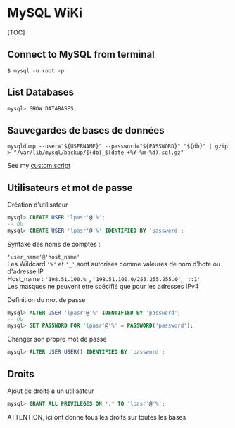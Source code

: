 # MySQL WiKi

[TOC]

## Connect to MySQL from terminal

```
$ mysql -u root -p
```

## List Databases

```SQL
mysql> SHOW DATABASES;
```

## Sauvegardes de bases de données

```
mysqldump --user="${USERNAME}" --password="${PASSWORD}" "${db}" | gzip > "/var/lib/mysql/backup/${db}_$(date +%Y-%m-%d).sql.gz"
```
See my [custom script](https://github.com/BenjiLeblond08/scripts/blob/master/MySQL/mysql_backup.sh)

## Utilisateurs et mot de passe

Création d'utilisateur
```SQL
mysql> CREATE USER 'lpasr'@'%';
-- OU
mysql> CREATE USER 'lpasr'@'%' IDENTIFIED BY 'password';
```
Syntaxe des noms de comptes :

```'user_name'@'host_name'```  
Les Wildcard ```'%'``` et ```'_'``` sont autorisés comme valeures de nom d'hote ou d'adresse IP  
Host_name : ```'198.51.100.% ```, ```'198.51.100.0/255.255.255.0'```, ```'::1'```  
Les masques ne peuvent etre spécifié que pour les adresses IPv4  

Definition du mot de passe
```SQL
mysql> ALTER USER 'lpasr'@'%' IDENTIFIED BY 'password';
-- OU
mysql> SET PASSWORD FOR 'lpasr'@'%' = PASSWORD('password');
```
Changer son propre mot de passe
```SQL
mysql> ALTER USER USER() IDENTIFIED BY 'password';
```

## Droits

Ajout de droits a un utilisateur
```SQL
mysql> GRANT ALL PRIVILEGES ON *.* TO 'lpasr'@'%';
```
ATTENTION, ici ont donne tous les droits sur toutes les bases
